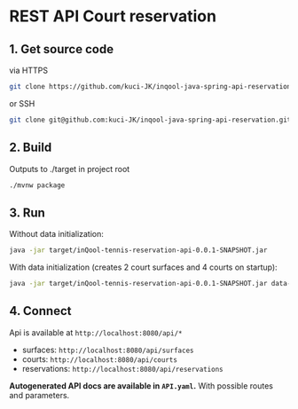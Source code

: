 # REST API Court reservation

## 1. Get source code

via HTTPS

````sh
git clone https://github.com/kuci-JK/inqool-java-spring-api-reservation.git
````

or SSH

````sh
git clone git@github.com:kuci-JK/inqool-java-spring-api-reservation.git
````

## 2. Build

Outputs to ./target in project root

```sh
./mvnw package
```

## 3. Run

Without data initialization:

```sh
java -jar target/inQool-tennis-reservation-api-0.0.1-SNAPSHOT.jar
```

With data initialization (creates 2 court surfaces and 4 courts on startup):

```sh
java -jar target/inQool-tennis-reservation-api-0.0.1-SNAPSHOT.jar data-init
```

## 4. Connect

Api is available at `http://localhost:8080/api/*`

- surfaces: `http://localhost:8080/api/surfaces`
- courts: `http://localhost:8080/api/courts`
- reservations: `http://localhost:8080/api/reservations`

**Autogenerated API docs are available in `API.yaml`.** With possible routes and parameters.